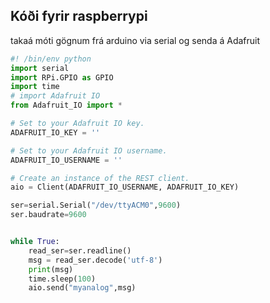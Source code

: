 ## Kóði fyrir raspberrypi 
takaá móti gögnum frá arduino via serial og senda á Adafruit
```python
#! /bin/env python
import serial
import RPi.GPIO as GPIO
import time
# import Adafruit IO
from Adafruit_IO import *

# Set to your Adafruit IO key.
ADAFRUIT_IO_KEY = ''

# Set to your Adafruit IO username.
ADAFRUIT_IO_USERNAME = ''

# Create an instance of the REST client.
aio = Client(ADAFRUIT_IO_USERNAME, ADAFRUIT_IO_KEY)

ser=serial.Serial("/dev/ttyACM0",9600)
ser.baudrate=9600


while True:
	read_ser=ser.readline()
	msg = read_ser.decode('utf-8')
	print(msg)
	time.sleep(100)
	aio.send("myanalog",msg)
```
